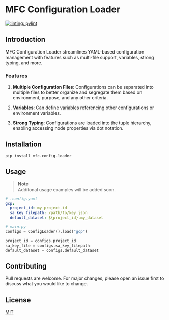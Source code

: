 # MFC Configuration Loader

[![linting: pylint](https://img.shields.io/badge/linting-pylint-yellowgreen)](https://github.com/pylint-dev/pylint)

## Introduction
MFC Configuration Loader streamlines YAML-based configuration management with features such as multi-file support, variables, strong typing, and more.


### Features

1. **Multiple Configuration Files**: Configurations can be separated into multiple files to better organize and segregate them based on environment, purpose, and any other criteria.

2. **Variables**: Can define variables referencing other configurations or environment variables.

3. **Strong Typing**: Configurations are loaded into the tuple hierarchy, enabling accessing node properties via dot notation.

## Installation

```shell
pip install mfc-config-loader
```


## Usage

> **Note**  
> Additonal usage examples will be added soon.

```yaml
# .config.yaml
gcp:
  project_id: my-project-id
  sa_key_filepath: /path/to/key.json
  default_dataset: ${project_id}.my_dataset
```

```python
# main.py
configs = ConfigLoader().load("gcp")

project_id = configs.project_id
sa_key_file = configs.sa_key_filepath
default_dataset = configs.default_dataset

```


## Contributing
Pull requests are welcome. For major changes, please open an issue first to discuss what you would like to change.

## License
[MIT](https://choosealicense.com/licenses/mit/)